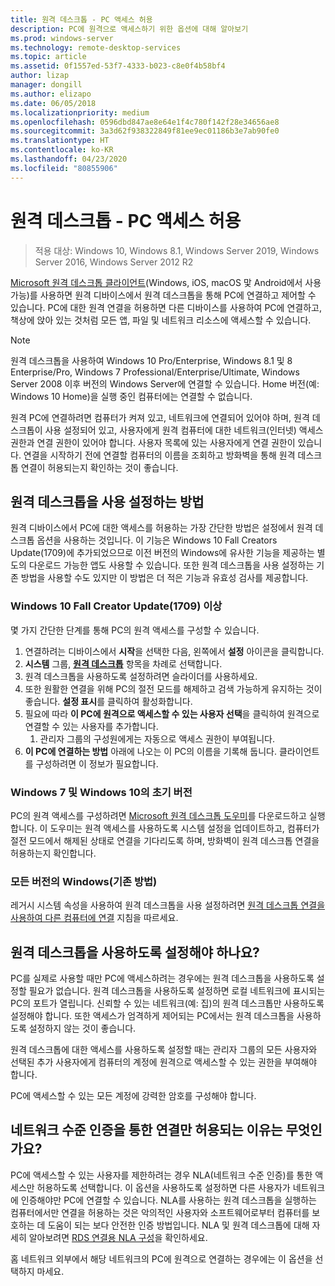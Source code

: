 ```yaml
---
title: 원격 데스크톱 - PC 액세스 허용
description: PC에 원격으로 액세스하기 위한 옵션에 대해 알아보기
ms.prod: windows-server
ms.technology: remote-desktop-services
ms.topic: article
ms.assetid: 0f1557ed-53f7-4333-b023-c8e0f4b58bf4
author: lizap
manager: dongill
ms.author: elizapo
ms.date: 06/05/2018
ms.localizationpriority: medium
ms.openlocfilehash: 0596dbd847ae8e64e1f4c780f142f28e34656ae8
ms.sourcegitcommit: 3a3d62f938322849f81ee9ec01186b3e7ab90fe0
ms.translationtype: HT
ms.contentlocale: ko-KR
ms.lasthandoff: 04/23/2020
ms.locfileid: "80855906"
---
```

# <a name="remote-desktop---allow-access-to-your-pc"></a>원격 데스크톱 - PC 액세스 허용

>적용 대상: Windows 10, Windows 8.1, Windows Server 2019, Windows Server 2016, Windows Server 2012 R2

[Microsoft 원격 데스크톱 클라이언트](remote-desktop-clients.md)(Windows, iOS, macOS 맟 Android에서 사용 가능)를 사용하면 원격 디바이스에서 원격 데스크톱을 통해 PC에 연결하고 제어할 수 있습니다. PC에 대한 원격 연결을 허용하면 다른 디바이스를 사용하여 PC에 연결하고, 책상에 앉아 있는 것처럼 모든 앱, 파일 및 네트워크 리소스에 액세스할 수 있습니다.  

> [!NOTE]
> 원격 데스크톱을 사용하여 Windows 10 Pro/Enterprise, Windows 8.1 및 8 Enterprise/Pro, Windows 7 Professional/Enterprise/Ultimate, Windows Server 2008 이후 버전의 Windows Server에 연결할 수 있습니다. Home 버전(예: Windows 10 Home)을 실행 중인 컴퓨터에는 연결할 수 없습니다. 

원격 PC에 연결하려면 컴퓨터가 켜져 있고, 네트워크에 연결되어 있어야 하며, 원격 데스크톱이 사용 설정되어 있고, 사용자에게 원격 컴퓨터에 대한 네트워크(인터넷) 액세스 권한과 연결 권한이 있어야 합니다. 사용자 목록에 있는 사용자에게 연결 권한이 있습니다. 연결을 시작하기 전에 연결할 컴퓨터의 이름을 조회하고 방화벽을 통해 원격 데스크톱 연결이 허용되는지 확인하는 것이 좋습니다.

## <a name="how-to-enable-remote-desktop"></a>원격 데스크톱을 사용 설정하는 방법

원격 디바이스에서 PC에 대한 액세스를 허용하는 가장 간단한 방법은 설정에서 원격 데스크톱 옵션을 사용하는 것입니다. 이 기능은 Windows 10 Fall Creators Update(1709)에 추가되었으므로 이전 버전의 Windows에 유사한 기능을 제공하는 별도의 다운로드 가능한 앱도 사용할 수 있습니다. 또한 원격 데스크톱을 사용 설정하는 기존 방법을 사용할 수도 있지만 이 방법은 더 적은 기능과 유효성 검사를 제공합니다.

### <a name="windows-10-fall-creator-update-1709-or-later"></a>Windows 10 Fall Creator Update(1709) 이상

몇 가지 간단한 단계를 통해 PC의 원격 액세스를 구성할 수 있습니다.
1. 연결하려는 디바이스에서 **시작**을 선택한 다음, 왼쪽에서 **설정** 아이콘을 클릭합니다.
2. **시스템** 그룹, [**원격 데스크톱**](ms-settings:remotedesktop) 항목을 차례로 선택합니다.
3. 원격 데스크톱을 사용하도록 설정하려면 슬라이더를 사용하세요.
4. 또한 원활한 연결을 위해 PC의 절전 모드를 해제하고 검색 가능하게 유지하는 것이 좋습니다. **설정 표시**를 클릭하여 활성화합니다.
5. 필요에 따라 **이 PC에 원격으로 액세스할 수 있는 사용자 선택**을 클릭하여 원격으로 연결할 수 있는 사용자를 추가합니다.
   1. 관리자 그룹의 구성원에게는 자동으로 액세스 권한이 부여됩니다.
6. **이 PC에 연결하는 방법** 아래에 나오는 이 PC의 이름을 기록해 둡니다. 클라이언트를 구성하려면 이 정보가 필요합니다.

### <a name="windows-7-and-early-version-of-windows-10"></a>Windows 7 및 Windows 10의 초기 버전

PC의 원격 액세스를 구성하려면 [Microsoft 원격 데스크톱 도우미](https://www.microsoft.com/download/details.aspx?id=50042)를 다운로드하고 실행합니다. 이 도우미는 원격 액세스를 사용하도록 시스템 설정을 업데이트하고, 컴퓨터가 절전 모드에서 해제된 상태로 연결을 기다리도록 하며, 방화벽이 원격 데스크톱 연결을 허용하는지 확인합니다. 

### <a name="all-versions-of-windows-legacy-method"></a>모든 버전의 Windows(기존 방법)

레거시 시스템 속성을 사용하여 원격 데스크톱을 사용 설정하려면 [원격 데스크톱 연결을 사용하여 다른 컴퓨터에 연결](https://windows.microsoft.com/windows/remote-desktop-connection-faq) 지침을 따르세요.

## <a name="should-i-enable-remote-desktop"></a>원격 데스크톱을 사용하도록 설정해야 하나요?

PC를 실제로 사용할 때만 PC에 액세스하려는 경우에는 원격 데스크톱을 사용하도록 설정할 필요가 없습니다. 원격 데스크톱을 사용하도록 설정하면 로컬 네트워크에 표시되는 PC의 포트가 열립니다. 신뢰할 수 있는 네트워크(예: 집)의 원격 데스크톱만 사용하도록 설정해야 합니다. 또한 액세스가 엄격하게 제어되는 PC에서는 원격 데스크톱을 사용하도록 설정하지 않는 것이 좋습니다.

원격 데스크톱에 대한 액세스를 사용하도록 설정할 때는 관리자 그룹의 모든 사용자와 선택된 추가 사용자에게 컴퓨터의 계정에 원격으로 액세스할 수 있는 권한을 부여해야 합니다.

PC에 액세스할 수 있는 모든 계정에 강력한 암호를 구성해야 합니다.

## <a name="why-allow-connections-only-with-network-level-authentication"></a>네트워크 수준 인증을 통한 연결만 허용되는 이유는 무엇인가요? 

PC에 액세스할 수 있는 사용자를 제한하려는 경우 NLA(네트워크 수준 인증)를 통한 액세스만 허용하도록 선택합니다. 이 옵션을 사용하도록 설정하면 다른 사용자가 네트워크에 인증해야만 PC에 연결할 수 있습니다. NLA를 사용하는 원격 데스크톱을 실행하는 컴퓨터에서만 연결을 허용하는 것은 악의적인 사용자와 소프트웨어로부터 컴퓨터를 보호하는 데 도움이 되는 보다 안전한 인증 방법입니다. NLA 및 원격 데스크톱에 대해 자세히 알아보려면 [RDS 연결용 NLA 구성](https://technet.microsoft.com/library/cc732713(v=ws.11).aspx)을 확인하세요.

홈 네트워크 외부에서 해당 네트워크의 PC에 원격으로 연결하는 경우에는 이 옵션을 선택하지 마세요.
